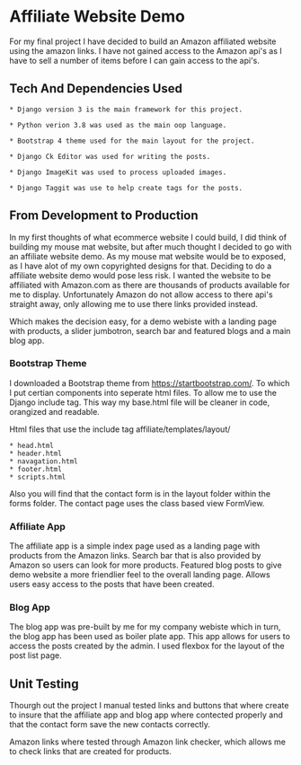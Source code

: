 # Affiliate Website Demo

For my final project I have decided to build an Amazon affiliated
website using the amazon links.
I have not gained access to the Amazon api's as I have to sell a number of items before I can gain access to the api's.

## Tech And Dependencies Used

    * Django version 3 is the main framework for this project.
  
    * Python verion 3.8 was used as the main oop language.

    * Bootstrap 4 theme used for the main layout for the project.
  
    * Django Ck Editor was used for writing the posts.

    * Django ImageKit was used to process uploaded images.

    * Django Taggit was use to help create tags for the posts.

## From Development to Production

In my first thoughts of what ecommerce website I could build, I did think of building my mouse mat website, but after much thought I decided to go with an affiliate website demo. As my mouse mat website would be to exposed, as I have alot of my own copyrighted designs for that. Deciding to do a affiliate website demo would pose less risk. I wanted the website to be affiliated with Amazon.com as there are thousands of products available for me to display. Unfortunately Amazon do not allow access to there api's straight away, only allowing me to use there links provided instead.

Which makes the decision easy, for a demo webiste with a landing page with products, a slider jumbotron, search bar and featured blogs and a main blog app.

### Bootstrap Theme

I downloaded a Bootstrap theme from <https://startbootstrap.com/>.
To which I put certian components into seperate html files. To allow me to use the Django include tag. This way my base.html file will be cleaner in code, orangized and readable.

Html files that use the include tag affiliate/templates/layout/

    * head.html
    * header.html
    * navagation.html
    * footer.html
    * scripts.html

Also you will find that the contact form is in the layout folder within the forms folder. The contact page uses the class based view FormView.

### Affiliate App

The affiliate app is a simple index page used as a landing page with products from the Amazon links. Search bar that is also provided by Amazon so users can look for more products. Featured blog posts to give demo website a more friendlier feel to the overall landing page. Allows users easy access to the posts that have been created.

### Blog App

The blog app was pre-built by me for my company webiste which in turn, the blog app has been used as boiler plate app. This app allows for users to access the posts created by the admin. I used flexbox for the layout of the post list page.

## Unit Testing

Thourgh out the project I manual tested links and buttons that where create to insure that the affiliate app and blog app where contected properly and that the contact form save the new contacts correctly.

Amazon links where tested through Amazon link checker, which allows me to check links that are created for products.
